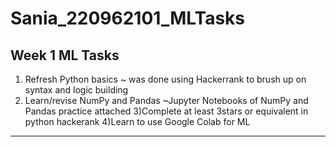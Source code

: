 # Sania_220962101_MLTasks

Week 1 ML Tasks
---------------------
1) Refresh Python basics ~ was done using Hackerrank to brush up on syntax and logic building
2) Learn/revise NumPy and Pandas ~Jupyter Notebooks of NumPy and Pandas practice attached
3)Complete at least 3stars or equivalent in python hackerank 
4)Learn to use Google Colab for ML
---------------------
